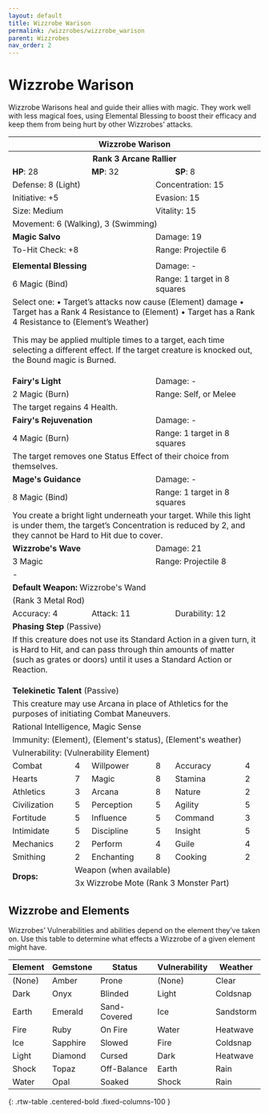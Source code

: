 ```yaml
---
layout: default
title: Wizzrobe Warison
permalink: /wizzrobes/wizzrobe_warison
parent: Wizzrobes
nav_order: 2
---
```


# Wizzrobe Warison

Wizzrobe Warisons heal and guide their allies with magic. They work well with less magical foes, using Elemental Blessing to boost their efficacy and keep them from being hurt by other Wizzrobes’ attacks.

<table class="creature-table">
  <thead>
    <tr>
      <th colspan="6" class="fs-6 text-grey-lt-000 creature-title-bg">Wizzrobe Warison</th>
    </tr>
    <tr>
      <th colspan="6" class="fs-5 text-grey-lt-000 creature-title-bg">Rank 3 Arcane Rallier</th>
    </tr>
    <tr>
      <td class="text-grey-dk-300 creature-content-bg-dark" colspan="2">
        <strong>HP</strong>: 28
      </td>
      <td class="text-grey-dk-300 creature-content-bg-dark" colspan="2">
        <strong>MP</strong>: 32
      </td>
      <td class="text-grey-dk-300 creature-content-bg-dark" colspan="2">
        <strong>SP</strong>: 8
      </td>
    </tr>
    <tr>
      <td class="text-grey-dk-300 creature-content-bg-light" colspan="3">Defense: 8 (Light)</td>
      <td class="text-grey-dk-300 creature-content-bg-light" colspan="3">Concentration: 15</td>
    </tr>
    <tr>
      <td class="text-grey-dk-300 creature-content-bg-light" colspan="3">Initiative: +5</td>
      <td class="text-grey-dk-300 creature-content-bg-light" colspan="3">Evasion: 15</td>
    </tr>
    <tr>
      <td class="text-grey-dk-300 creature-content-bg-light" colspan="3">Size: Medium</td>
      <td class="text-grey-dk-300 creature-content-bg-light" colspan="3">Vitality: 15</td>
    </tr>
    <tr>
      <td class="text-grey-dk-300 creature-content-bg-light" colspan="6">Movement: 6 (Walking), 3 (Swimming)</td>
    </tr>
    <tr>
      <td class="text-grey-dk-300 creature-content-bg-dark" colspan="3">
        <strong>Magic Salvo</strong>
      </td>
      <td class="text-grey-dk-300 creature-content-bg-dark" colspan="3">Damage: 19</td>
    </tr>
    <tr>
      <td class="text-grey-dk-300 creature-content-bg-dark" colspan="3">To-Hit Check: +8</td>
      <td class="text-grey-dk-300 creature-content-bg-dark" colspan="3">Range: Projectile 6</td>
    </tr>
    <tr>
      <td class="text-grey-dk-300 creature-content-bg-dark fs-2" colspan="6"></td>
    </tr>
    <tr>
      <td class="text-grey-dk-300 creature-content-bg-light" colspan="3">
        <strong>Elemental Blessing</strong>
      </td>
      <td class="text-grey-dk-300 creature-content-bg-light" colspan="3">Damage: -</td>
    </tr>
    <tr class="text-grey-dk-300 creature-content-bg-light">
      <td class="text-grey-dk-300 creature-content-bg-light" colspan="3">6 Magic (Bind)</td>
      <td class="text-grey-dk-300 creature-content-bg-light" colspan="3">Range: 1 target in 8 squares</td>
    </tr>
    <tr>
      <td class="text-grey-dk-300 creature-content-bg-light fs-2" colspan="6">Select one:
• Target’s attacks now cause (Element) damage
• Target has a Rank 4 Resistance to (Element)
• Target has a Rank 4 Resistance to (Element’s Weather)

This may be applied multiple times to a target, each time selecting a different effect. If the target creature is knocked out, the Bound magic is Burned.</td>
    </tr>
    <tr>
      <td class="text-grey-dk-300 creature-content-bg-light" colspan="3">
        <strong>Fairy's Light</strong>
      </td>
      <td class="text-grey-dk-300 creature-content-bg-light" colspan="3">Damage: -</td>
    </tr>
    <tr class="text-grey-dk-300 creature-content-bg-light">
      <td class="text-grey-dk-300 creature-content-bg-light" colspan="3">2 Magic (Burn)</td>
      <td class="text-grey-dk-300 creature-content-bg-light" colspan="3">Range: Self, or Melee</td>
    </tr>
    <tr>
      <td class="text-grey-dk-300 creature-content-bg-light fs-2" colspan="6">The target regains 4 Health.</td>
    </tr>
    <tr>
      <td class="text-grey-dk-300 creature-content-bg-light" colspan="3">
        <strong>Fairy's Rejuvenation</strong>
      </td>
      <td class="text-grey-dk-300 creature-content-bg-light" colspan="3">Damage: -</td>
    </tr>
    <tr class="text-grey-dk-300 creature-content-bg-light">
      <td class="text-grey-dk-300 creature-content-bg-light" colspan="3">4 Magic (Burn)</td>
      <td class="text-grey-dk-300 creature-content-bg-light" colspan="3">Range: 1 target in 8 squares</td>
    </tr>
    <tr>
      <td class="text-grey-dk-300 creature-content-bg-light fs-2" colspan="6">The target removes one Status Effect of their choice from themselves.</td>
    </tr>
    <tr>
      <td class="text-grey-dk-300 creature-content-bg-light" colspan="3">
        <strong>Mage's Guidance</strong>
      </td>
      <td class="text-grey-dk-300 creature-content-bg-light" colspan="3">Damage: -</td>
    </tr>
    <tr class="text-grey-dk-300 creature-content-bg-light">
      <td class="text-grey-dk-300 creature-content-bg-light" colspan="3">8 Magic (Bind)</td>
      <td class="text-grey-dk-300 creature-content-bg-light" colspan="3">Range: 1 target in 8 squares</td>
    </tr>
    <tr>
      <td class="text-grey-dk-300 creature-content-bg-light fs-2" colspan="6">You create a bright light underneath your target. While this light is under them, the target’s Concentration is reduced by 2, and they cannot be Hard to Hit due to cover.</td>
    </tr>
    <tr>
      <td class="text-grey-dk-300 creature-content-bg-light" colspan="3">
        <strong>Wizzrobe's Wave</strong>
      </td>
      <td class="text-grey-dk-300 creature-content-bg-light" colspan="3">Damage: 21</td>
    </tr>
    <tr class="text-grey-dk-300 creature-content-bg-light">
      <td class="text-grey-dk-300 creature-content-bg-light" colspan="3">3 Magic</td>
      <td class="text-grey-dk-300 creature-content-bg-light" colspan="3">Range: Projectile 8</td>
    </tr>
    <tr>
      <td class="text-grey-dk-300 creature-content-bg-light fs-2" colspan="6">-</td>
    </tr>
    <tr>
      <td class="text-grey-dk-300 creature-content-bg-dark" colspan="6">
        <strong>Default Weapon: </strong>Wizzrobe's Wand
      </td>
    </tr>
    <tr>
      <td class="text-grey-dk-300 creature-content-bg-dark" colspan="6">(Rank 3 Metal Rod)</td>
    </tr>
    <tr>
      <td class="text-grey-dk-300 creature-content-bg-dark" colspan="2">Accuracy: 4</td>
      <td class="text-grey-dk-300 creature-content-bg-dark" colspan="2">Attack: 11</td>
      <td class="text-grey-dk-300 creature-content-bg-dark" colspan="2">Durability: 12</td>
    </tr>
    <tr>
      <td class="text-grey-dk-300 creature-content-bg-light" colspan="6">
        <strong>Phasing Step</strong> (Passive)
      </td>
    </tr>
    <tr>
      <td class="text-grey-dk-300 creature-content-bg-light fs-2" colspan="6">If this creature does not use its Standard Action in a given turn, it is Hard to Hit, and can pass through thin amounts of matter (such as grates or doors) until it uses a Standard Action or Reaction.
</td>
    </tr>
    <tr>
      <td class="text-grey-dk-300 creature-content-bg-light" colspan="6">
        <strong>Telekinetic Talent</strong> (Passive)
      </td>
    </tr>
    <tr>
      <td class="text-grey-dk-300 creature-content-bg-light fs-2" colspan="6">This creature may use Arcana in place of Athletics for the purposes of initiating Combat Maneuvers.</td>
    </tr>
    <tr>
      <td class="text-grey-dk-300 creature-content-bg-dark fs-4" colspan="6">Rational Intelligence, Magic Sense</td>
    </tr>
    <tr>
      <td class="text-grey-dk-300 creature-content-bg-dark fs-4" colspan="6">Immunity: (Element), (Element's status), (Element's weather)</td>
    </tr>
    <tr>
      <td class="text-grey-dk-300 creature-content-bg-dark fs-4" colspan="6">Vulnerability: (Vulnerability Element)</td>
    </tr>
    <tr>
      <td class="text-grey-dk-300 creature-content-bg-dark fs-2">Combat</td>
      <td class="text-grey-dk-300 creature-content-bg-dark fs-2">4</td>
      <td class="text-grey-dk-300 creature-content-bg-dark fs-2">Willpower</td>
      <td class="text-grey-dk-300 creature-content-bg-dark fs-2">8</td>
      <td class="text-grey-dk-300 creature-content-bg-dark fs-2">Accuracy</td>
      <td class="text-grey-dk-300 creature-content-bg-dark fs-2">4</td>
    </tr>
    <tr class="text-grey-dk-300 creature-content-bg-dark fs-2">
      <td class="text-grey-dk-300 creature-content-bg-dark fs-2">Hearts</td>
      <td class="text-grey-dk-300 creature-content-bg-dark fs-2">7</td>
      <td class="text-grey-dk-300 creature-content-bg-dark fs-2">Magic</td>
      <td class="text-grey-dk-300 creature-content-bg-dark fs-2">8</td>
      <td class="text-grey-dk-300 creature-content-bg-dark fs-2">Stamina</td>
      <td class="text-grey-dk-300 creature-content-bg-dark fs-2">2</td>
    </tr>
    <tr class="text-grey-dk-300 creature-content-bg-dark fs-2">
      <td class="text-grey-dk-300 creature-content-bg-dark fs-2">Athletics</td>
      <td class="text-grey-dk-300 creature-content-bg-dark fs-2">3</td>
      <td class="text-grey-dk-300 creature-content-bg-dark fs-2">Arcana</td>
      <td class="text-grey-dk-300 creature-content-bg-dark fs-2">8</td>
      <td class="text-grey-dk-300 creature-content-bg-dark fs-2">Nature</td>
      <td class="text-grey-dk-300 creature-content-bg-dark fs-2">2</td>
    </tr>
    <tr class="text-grey-dk-300 creature-content-bg-dark fs-2">
      <td class="text-grey-dk-300 creature-content-bg-dark fs-2">Civilization</td>
      <td class="text-grey-dk-300 creature-content-bg-dark fs-2">5</td>
      <td class="text-grey-dk-300 creature-content-bg-dark fs-2">Perception</td>
      <td class="text-grey-dk-300 creature-content-bg-dark fs-2">5</td>
      <td class="text-grey-dk-300 creature-content-bg-dark fs-2">Agility</td>
      <td class="text-grey-dk-300 creature-content-bg-dark fs-2">5</td>
    </tr>
    <tr class="text-grey-dk-300 creature-content-bg-dark fs-2">
      <td class="text-grey-dk-300 creature-content-bg-dark fs-2">Fortitude</td>
      <td class="text-grey-dk-300 creature-content-bg-dark fs-2">5</td>
      <td class="text-grey-dk-300 creature-content-bg-dark fs-2">Influence</td>
      <td class="text-grey-dk-300 creature-content-bg-dark fs-2">5</td>
      <td class="text-grey-dk-300 creature-content-bg-dark fs-2">Command</td>
      <td class="text-grey-dk-300 creature-content-bg-dark fs-2">3</td>
    </tr>
    <tr class="text-grey-dk-300 creature-content-bg-dark fs-2">
      <td class="text-grey-dk-300 creature-content-bg-dark fs-2">Intimidate</td>
      <td class="text-grey-dk-300 creature-content-bg-dark fs-2">5</td>
      <td class="text-grey-dk-300 creature-content-bg-dark fs-2">Discipline</td>
      <td class="text-grey-dk-300 creature-content-bg-dark fs-2">5</td>
      <td class="text-grey-dk-300 creature-content-bg-dark fs-2">Insight</td>
      <td class="text-grey-dk-300 creature-content-bg-dark fs-2">5</td>
    </tr>
    <tr class="text-grey-dk-300 creature-content-bg-dark fs-2">
      <td class="text-grey-dk-300 creature-content-bg-dark fs-2">Mechanics</td>
      <td class="text-grey-dk-300 creature-content-bg-dark fs-2">2</td>
      <td class="text-grey-dk-300 creature-content-bg-dark fs-2">Perform</td>
      <td class="text-grey-dk-300 creature-content-bg-dark fs-2">4</td>
      <td class="text-grey-dk-300 creature-content-bg-dark fs-2">Guile</td>
      <td class="text-grey-dk-300 creature-content-bg-dark fs-2">4</td>
    </tr>
    <tr class="text-grey-dk-300 creature-content-bg-dark fs-2">
      <td class="text-grey-dk-300 creature-content-bg-dark fs-2">Smithing</td>
      <td class="text-grey-dk-300 creature-content-bg-dark fs-2">2</td>
      <td class="text-grey-dk-300 creature-content-bg-dark fs-2">Enchanting</td>
      <td class="text-grey-dk-300 creature-content-bg-dark fs-2">8</td>
      <td class="text-grey-dk-300 creature-content-bg-dark fs-2">Cooking</td>
      <td class="text-grey-dk-300 creature-content-bg-dark fs-2">2</td>
    </tr>
    <tr>
      <td class="text-grey-dk-300 creature-content-bg-light" rowspan="2">
        <strong>Drops:</strong>
      </td>
      <td class="text-grey-dk-300 creature-content-bg-light" colspan="5">Weapon (when available)</td>
    </tr>
    <tr>
      <td class="text-grey-dk-300 creature-content-bg-light" colspan="5">3x Wizzrobe Mote (Rank 3 Monster Part)</td>
    </tr>
  </thead>
</table>

## Wizzrobe and Elements

Wizzrobes’ Vulnerabilities and abilities depend on the element they’ve taken on. Use this table to determine what effects a Wizzrobe of a given element might have.

| Element | Gemstone  | Status       | Vulnerability | Weather   |
|---------|-----------|--------------|---------------|---------- |
| (None)  | Amber     | Prone        | (None)        | Clear     |
| Dark    | Onyx      | Blinded      | Light         | Coldsnap  |
| Earth   | Emerald   | Sand-Covered | Ice           | Sandstorm |
| Fire    | Ruby      | On Fire      | Water         | Heatwave  |
| Ice     | Sapphire  | Slowed       | Fire          | Coldsnap  |
| Light   | Diamond   | Cursed       | Dark          | Heatwave  |
| Shock   | Topaz     | Off-Balance  | Earth         | Rain      |
| Water   | Opal      | Soaked       | Shock         | Rain      |
{: .rtw-table .centered-bold .fixed-columns-100 }
